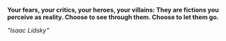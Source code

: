 **Your fears, your critics, your heroes, your villains: They are fictions you perceive as reality. Choose to see through them. Choose to let them go.**

*"Isaac Lidsky"*